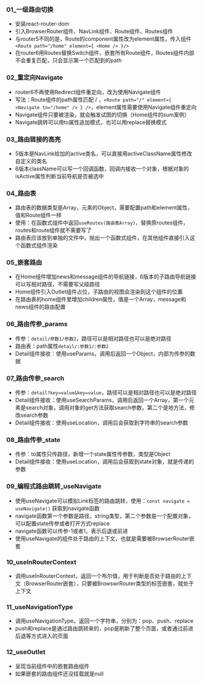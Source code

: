 ### 01_一级路由切换

- 安装react-router-dom
- 引入BrowserRouter组件、NavLink组件、Route组件、Routes组件
- 与router5不同的是，Route的component属性改为element属性，传入组件`<Route path="/home" element={ <Home /> }/>`
- 在router6用Routes替换Switch组件，嵌套所有Route组件，Routes组件内部不会重复匹配，只会显示第一个匹配到的path

### 02_重定向Navigate

- router6不再使用Redirect组件重定向，改为使用Navigate组件
- 写法：Route组件的path属性匹配 / ，`<Route path="/" element={ <Navigate to="/home" /> } />`，element属性需要使用Navigate组件重定向
- Navigate组件只要被渲染，就会触发试图的切换（Home组件的sum案例）
- Navigate跳转可以用to属性追加模式，也可以用replace替换模式

### 03_路由链接的高亮

- 5版本是NavLink给加的active类名，可以直接用activeClassName属性修改自定义的类名
- 6版本className可以写一个回调函数，回调内接收一个对象，根据对象的isActive属性判断当前导航是否被选中

### 04_路由表

- 路由表的数据类型是Array，元素的Object，需要配置path和element属性，值和Route组件一样
- 使用：在函数式组件中返回`useRoutes(路由表Array)`，替换原routes组件，routes和route组件就不需要写了
- 路由表应该放到单独的文件中，抛出一个函数式组件，在其他组件直接引入这个函数式组件渲染

### 05_嵌套路由

- 在Home组件增加news和message组件的导航链接，6版本的子路由导航链接可以写相对路径，不需要写父级路径
- Home组件引入Outlet组件占位，子路由的视图会渲染到这个组件的位置
- 在路由表的home组件里增加children属性，值是一个Array，message和news组件的路由配置

### 06_路由传参_params

- 传参：`detail/参数1/参数2`，路径可以是相对路径也可以是绝对路径
- 路由表：path属性`detail/:参数1/:参数2`
- Detail组件接收：使用useParams，调用后返回一个Object，内部为传参的数据

### 07_路由传参_search

- 传参：`detail?key=value&key=value`，路径可以是相对路径也可以是绝对路径
- Detail组件接收：使用useSearchParams，调用后返回一个Array，第一个元素是search对象，调用对象的get方法获取search参数，第二个是地方法，修改search参数
- Detail组件接收：使用useLocation，调用后会获取到字符串的search参数

### 08_路由传参_state

- 传参：to属性只传路径，新增一个state属性传参数，类型是Object
- Detail组件接收：使用useLocation，调用后会获取到state对象，就是传递的参数

### 09_编程式路由跳转_useNavigate

- 使用useNavigate可以模拟Link标签的路由跳转，使用：`const navigate = useNavigate()` 获取到navigate函数
- navigate函数第一个参数是路径，string类型，第二个参数是一个配置对象，可以配置state传参或者打开方式replace
- navigate函数可以传参-1或者1，表示后退或前进
- 使用useNavigate的组件处于路由的上下文，也就是需要被BrowserRouter嵌套

### 10_useInRouterContext

- 调用useInRouterContext，返回一个布尔值，用于判断是否处于路由的上下文（BrowserRouter嵌套），只要被BrowswrRouter类型的标签嵌套，就处于上下文

### 11_useNavigationType

- 调用useNavigationType，返回一个字符串，分别为：pop、push、replace
- push和replace是通过路由跳转来的，pop是刷新了整个页面，或者通过前进后退等方式进入的页面

### 12_useOutlet

- 呈现当前组件中的嵌套路由组件
- 如果嵌套的路由组件还没挂载就是null
